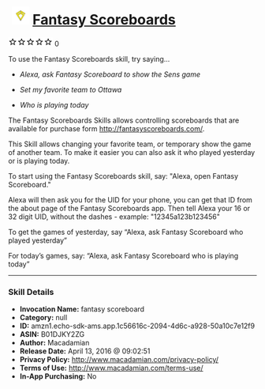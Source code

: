 # &nbsp;<img src="skill_icon" alt="Fantasy Scoreboards icon" width="36"> [Fantasy Scoreboards](http://alexa.amazon.com/#skills/amzn1.echo-sdk-ams.app.1c56616c-2094-4d6c-a928-50a10c7e12f9)
![0 stars](../../images/ic_star_border_black_18dp_1x.png)![0 stars](../../images/ic_star_border_black_18dp_1x.png)![0 stars](../../images/ic_star_border_black_18dp_1x.png)![0 stars](../../images/ic_star_border_black_18dp_1x.png)![0 stars](../../images/ic_star_border_black_18dp_1x.png) 0

To use the Fantasy Scoreboards skill, try saying...

* *Alexa, ask Fantasy Scoreboard to show the Sens game*

* *Set my favorite team to Ottawa*

* *Who is playing today*

The Fantasy Scoreboards Skills allows controlling scoreboards that are available for purchase form http://fantasyscoreboards.com/. 

This Skill allows changing your favorite team, or temporary show the game of another team. To make it easier you can also ask it who played yesterday or is playing today.

To start using the Fantasy Scoreboards skill, say:
"Alexa, open Fantasy Scoreboard."

Alexa will then ask you for the UID for your phone, you can get that ID from the about page of the Fantasy Scoreboards app. 
Then tell Alexa your 16 or 32 digit UID, without the dashes - example: "12345a123b123456"

To get the games of yesterday, say “Alexa, ask Fantasy Scoreboard who played yesterday”

For today’s games, say: “Alexa, ask Fantasy Scoreboard who is playing today”

***

### Skill Details

* **Invocation Name:** fantasy scoreboard
* **Category:** null
* **ID:** amzn1.echo-sdk-ams.app.1c56616c-2094-4d6c-a928-50a10c7e12f9
* **ASIN:** B01DJKY2ZG
* **Author:** Macadamian
* **Release Date:** April 13, 2016 @ 09:02:51
* **Privacy Policy:** http://www.macadamian.com/privacy-policy/
* **Terms of Use:** http://www.macadamian.com/terms-use/
* **In-App Purchasing:** No
